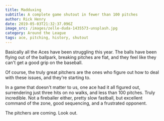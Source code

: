 ```yaml
---
title: Madduxing
subtitle: A complete game shutout in fewer than 100 pitches
author: Rick Henry
date: 2019-05-03T21:32:37.096Z
image_src: /images/zelle-duda-1435573-unsplash.jpg
category: Around the League
tags: ace, pitching, history, shutout
---
```

  Basically all the Aces have been struggling this year. The balls have been
  flying out of the ballpark, breaking pitches are flat, and they feel like they
  can't get a good grip on the baseball.


  Of course, the truly great pitchers are the ones who figure out how to deal
  with these issues, and they're starting to.


  In a game that doesn't matter to us, one ace had it all figured out,
  surrendering just three hits on no walks, and less than 100 pitches. Truly
  incredible. Not a fireballer either, pretty slow fastball, but excellent
  command of the zone, good sequencing, and a frustrated opponent. 


  The pitchers are coming. Look out.
